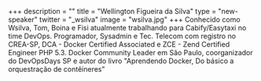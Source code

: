 +++
description = ""
title = "Wellington Figueira da Silva"
type = "new-speaker"
twitter = "_wsilva"
image = "wsilva.jpg"
+++
Conhecido como Wsilva, Tom, Boina e Fisi atualmente trabalhando para Cabify/Easytaxi no time DevOps. Programador, Sysadmin e Tec. Telecom com registro no CREA-SP, DCA - Docker Certified Associated e ZCE - Zend Certified Engineer PHP 5.3. Docker Community Leader em São Paulo, coorganizador do DevOpsDays SP e autor do livro "Aprendendo Docker, Do básico a orquestração de contêineres"